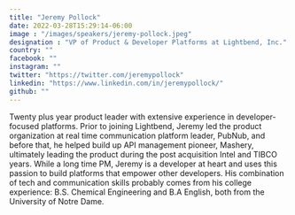 ```yaml
---
title: "Jeremy Pollock"
date: 2022-03-28T15:29:14-06:00
image : "/images/speakers/jeremy-pollock.jpeg"
designation : "VP of Product & Developer Platforms at Lightbend, Inc."
country: ""
facebook: ""
instagram: ""
twitter: "https://twitter.com/jeremypollock"
linkedin: "https://www.linkedin.com/in/jeremypollock/"
github: ""
---
```


Twenty plus year product leader with extensive experience in developer-focused platforms. Prior to joining Lightbend, Jeremy led the product organization at real time communication platform leader, PubNub, and before that, he helped build up API management pioneer, Mashery, ultimately leading the product during the post acquisition Intel and TIBCO years. While a long time PM, Jeremy is a developer at heart and uses this passion to build platforms that empower other developers. His combination of tech and communication skills probably comes from his college experience: B.S. Chemical Engineering and B.A English, both from the University of Notre Dame.